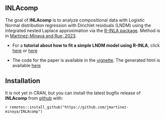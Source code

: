 
INLAcomp
------------

The goal of **INLAcomp** is to analyze compositional data with Logistic Normal distribution regression with Dirichlet residuals (LNDM) using the integrated nested Laplace approximation
via the [R-INLA package](https://www.r-inla.org/). Method is in [Martinez-Minaya and Rue, 2023](https://arxiv.org/abs/2308.13928).

- For a **tutorial about how to fit a simple LNDM model using R-INLA**, click [here](https://github.com/jmartinez-minaya/INLAcomp/blob/main/vignettes/Dirichlet-CoDa.Rmd) or [here](https://github.com/hrue/r-inla/commit/3577c1b030a8460ff7194893bd97e57a62a1399d)

- The code for the paper is available in the [vignette](https://github.com/jmartinez-minaya/INLAcomp/blob/main/vignettes/my-vignette.Rmd). The generated html is available [here](https://jmartinez-minaya.github.io/supplementary/INLAComp/my-vignette.html)





Installation
------------

It is not yet in CRAN, but you can install the latest bugfix release of **INLAcomp** from [github](https://github.com/jmartinez-minaya/INLAcomp) with:

`r remotes::install_github("https://github.com/jmartinez-minaya/INLAcomp")`

